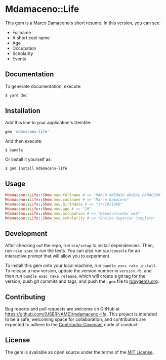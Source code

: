 # Mdamaceno::Life

This gem is a Marco Damaceno's short resumé. In this version, you can see:

- Fullname
- A short cool name
- Age
- Occupation
- Scholarity
- Events

## Documentation

To generate documentation, execute:

```bash
$ yard doc
```

## Installation

Add this line to your application's Gemfile:

```ruby
gem 'mdamaceno-life'
```

And then execute:

    $ bundle

Or install it yourself as:

    $ gem install mdamaceno-life

## Usage

```ruby
Mdamaceno::Life::Show.new.fullname # => "MARCO ANTONIO ANIBAL DAMACENO"
Mdamaceno::Life::Show.new.coolname # => "Marco Damaceno"
Mdamaceno::Life::Show.new.birthdate # => "17/10/1988"
Mdamaceno::Life::Show.new.age # => "28"
Mdamaceno::Life::Show.new.occupation # => "Desenvolvedor web"
Mdamaceno::Life::Show.new.scholarity # => "Ensino Superior Completo"
```

## Development

After checking out the repo, run `bin/setup` to install dependencies. Then, run `rake spec` to run the tests. You can also run `bin/console` for an interactive prompt that will allow you to experiment.

To install this gem onto your local machine, run `bundle exec rake install`. To release a new version, update the version number in `version.rb`, and then run `bundle exec rake release`, which will create a git tag for the version, push git commits and tags, and push the `.gem` file to [rubygems.org](https://rubygems.org).

## Contributing

Bug reports and pull requests are welcome on GitHub at https://github.com/[USERNAME]/mdamaceno-life. This project is intended to be a safe, welcoming space for collaboration, and contributors are expected to adhere to the [Contributor Covenant](http://contributor-covenant.org) code of conduct.


## License

The gem is available as open source under the terms of the [MIT License](http://opensource.org/licenses/MIT).
